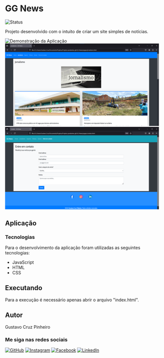 # GG News

![Status](http://img.shields.io/static/v1?label=Status&message=Finalizado&color=GREEN&style=for-the-badge)

Projeto desenvolvido com o intuito de criar um site simples de notícias.

![Demonstração da Aplicação](./img/demo.png)
![Demonstração da Aplicação](./img/demo2.png)
![Demonstração da Aplicação](./img/demo6.png)

## Aplicação
### Tecnologias

Para o desenvolvimento da aplicação foram utilizadas as seguintes tecnologias:

* JavaScript
* HTML
* CSS

## Executando

Para a execução é necessário apenas abrir o arquivo "index.html".

## Autor

Gustavo Cruz Pinheiro

### Me siga nas redes sociais

<a href="https://github.com/Gustavo-Cruz-Pinheiro">![GitHub](https://img.shields.io/badge/github-%23121011.svg?style=for-the-badge&logo=github&logoColor=white)</a>
<a href="https://www.instagram.com/gusttavo.cruz_">![Instagram](https://img.shields.io/badge/Instagram-%23E4405F.svg?style=for-the-badge&logo=Instagram&logoColor=white)</a>
<a href="https://www.facebook.com/gustavocruzpinheiro">![Facebook](https://img.shields.io/badge/Facebook-%231877F2.svg?style=for-the-badge&logo=Facebook&logoColor=white)</a>
<a href="https://www.linkedin.com/in/gustavo-cruz-pinheiro-61b852217/">![LinkedIn](https://img.shields.io/badge/linkedin-%230077B5.svg?style=for-the-badge&logo=linkedin&logoColor=white)</a>
